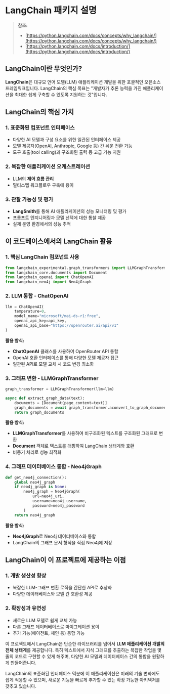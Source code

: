 # LangChain 패키지 설명

> **참조:**
> - [https://python.langchain.com/docs/concepts/why_langchain/](https://python.langchain.com/docs/concepts/why_langchain/)
> - [https://python.langchain.com/docs/introduction/](https://python.langchain.com/docs/introduction/)

## LangChain이란 무엇인가?

**LangChain**은 대규모 언어 모델(LLM) 애플리케이션 개발을 위한 포괄적인 오픈소스 프레임워크입니다. LangChain의 핵심 목표는 "개발자가 추론 능력을 가진 애플리케이션을 최대한 쉽게 구축할 수 있도록 지원하는 것"입니다.

## LangChain의 핵심 가치

### 1. 표준화된 컴포넌트 인터페이스
- 다양한 AI 모델과 구성 요소를 위한 일관된 인터페이스 제공
- 모델 제공자(OpenAI, Anthropic, Google 등) 간 쉬운 전환 가능
- 도구 호출(tool calling)과 구조화된 출력 등 고급 기능 지원

### 2. 복잡한 애플리케이션 오케스트레이션
- LLM의 **제어 흐름 관리**
- 멀티스텝 워크플로우 구축에 용이

### 3. 관찰 가능성 및 평가
- **LangSmith**를 통해 AI 애플리케이션의 성능 모니터링 및 평가
- 프롬프트 엔지니어링과 모델 선택에 대한 통찰 제공
- 실제 운영 환경에서의 성능 추적

## 이 코드베이스에서의 LangChain 활용

### 1. 핵심 LangChain 컴포넌트 사용

```python
from langchain_experimental.graph_transformers import LLMGraphTransformer
from langchain_core.documents import Document
from langchain_openai import ChatOpenAI
from langchain_neo4j import Neo4jGraph
```

### 2. LLM 통합 - ChatOpenAI
```python
llm = ChatOpenAI(
    temperature=0, 
    model_name="microsoft/mai-ds-r1:free",
    openai_api_key=api_key,
    openai_api_base="https://openrouter.ai/api/v1"
)
```

**활용 방식:**
- **ChatOpenAI** 클래스를 사용하여 OpenRouter API 통합
- OpenAI 호환 인터페이스를 통해 다양한 모델 제공자 접근
- 일관된 API로 모델 교체 시 코드 변경 최소화

### 3. 그래프 변환 - LLMGraphTransformer
```python
graph_transformer = LLMGraphTransformer(llm=llm)

async def extract_graph_data(text):
    documents = [Document(page_content=text)]
    graph_documents = await graph_transformer.aconvert_to_graph_documents(documents)
    return graph_documents
```

**활용 방식:**
- **LLMGraphTransformer**를 사용하여 비구조화된 텍스트를 구조화된 그래프로 변환
- **Document** 객체로 텍스트를 래핑하여 LangChain 생태계와 호환
- 비동기 처리로 성능 최적화

### 4. 그래프 데이터베이스 통합 - Neo4jGraph
```python
def get_neo4j_connection():
    global neo4j_graph
    if neo4j_graph is None:
        neo4j_graph = Neo4jGraph(
            url=neo4j_uri,
            username=neo4j_username,
            password=neo4j_password
        )
    return neo4j_graph
```

**활용 방식:**
- **Neo4jGraph**로 Neo4j 데이터베이스와 통합
- LangChain의 그래프 문서 형식을 직접 Neo4j에 저장

## LangChain이 이 프로젝트에 제공하는 이점

### 1. 개발 생산성 향상
- 복잡한 LLM-그래프 변환 로직을 간단한 API로 추상화
- 다양한 데이터베이스와 모델 간 호환성 제공

### 2. 확장성과 유연성
- 새로운 LLM 모델로 쉽게 교체 가능
- 다른 그래프 데이터베이스로 마이그레이션 용이
- 추가 기능(에이전트, 체인 등) 통합 가능

이 프로젝트에서 LangChain은 단순한 라이브러리를 넘어서 **LLM 애플리케이션 개발의 전체 생태계**를 제공합니다. 특히 텍스트에서 지식 그래프를 추출하는 복잡한 작업을 몇 줄의 코드로 구현할 수 있게 해주며, 다양한 AI 모델과 데이터베이스 간의 통합을 원활하게 만들어줍니다.

LangChain의 표준화된 인터페이스 덕분에 이 애플리케이션은 미래의 기술 변화에도 쉽게 적응할 수 있으며, 새로운 기능을 빠르게 추가할 수 있는 확장 가능한 아키텍처를 갖추고 있습니다.